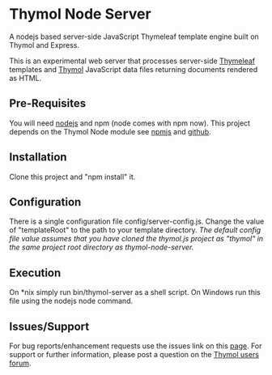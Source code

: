 Thymol Node Server
==================

A nodejs based server-side JavaScript Thymeleaf template engine built on Thymol and Express.

This is an experimental web server that processes server-side [Thymeleaf](http://www.thymeleaf.org) templates and [Thymol](http://www.thymoljs.org) JavaScript data files returning documents rendered as HTML.

Pre-Requisites
--------------

You will need [nodejs](http://nodejs.org/download/) and npm (node comes with npm now).
This project depends on the Thymol Node module see [npmjs](https://www.npmjs.com/package/thymol-node) and [github](https://github.com/thymol/thymol-node).

Installation
------------

Clone this project and "npm install" it.

Configuration
-------------

There is a single configuration file config/server-config.js. Change the value of "templateRoot" to the path to your template directory.
<i>The default config file value assumes that you have cloned the thymol.js project as "thymol" in the same project root directory as thymol-node-server.</i>

Execution
---------

On *nix simply run bin/thymol-server as a shell script. On Windows run this file using the nodejs node command.

Issues/Support
--------------

For bug reports/enhancement requests use the issues link on this [page](https://github.com/thymol/thymol-node-server/issues).
For support or further information, please post a question on the [Thymol users forum](http://forum.thymoljs.org/).
